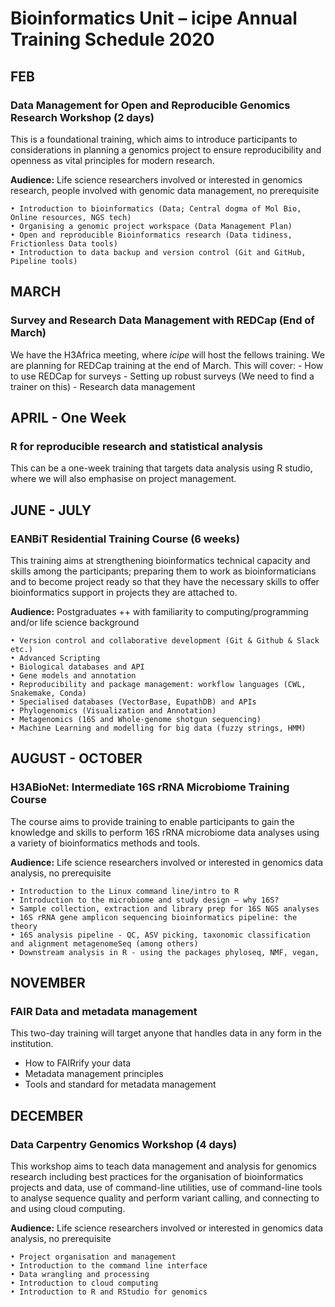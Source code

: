 # Bioinformatics Unit – icipe Annual Training Schedule 2020
## FEB
### Data Management for Open and Reproducible Genomics Research Workshop (2 days)
This is a foundational training, which aims to introduce participants to considerations in planning a genomics project to ensure reproducibility and openness as vital principles for modern research.

**Audience:** Life science researchers involved or interested in genomics research, people involved with genomic data management, no prerequisite 
>
    • Introduction to bioinformatics (Data; Central dogma of Mol Bio, Online resources, NGS tech)
    • Organising a genomic project workspace (Data Management Plan)
    • Open and reproducible Bioinformatics research (Data tidiness, Frictionless Data tools)
    • Introduction to data backup and version control (Git and GitHub, Pipeline tools)

## MARCH
### Survey and Research Data Management with REDCap (End of March)
We have the H3Africa meeting, where *icipe* will host the fellows training. We are planning for REDCap training at the end of March. This will cover:
    - How to use REDCap for surveys
    - Setting up robust surveys (We need to find a trainer on this)
    - Research data management


## APRIL - One Week
### R for reproducible research and statistical analysis
This can be a one-week training that targets data analysis using R studio, where we will also emphasise on project management. 

## JUNE - JULY
### EANBiT Residential Training Course (6 weeks)
This training aims at strengthening bioinformatics technical capacity and skills among the participants; preparing them to work as bioinformaticians and to become project ready so that they have the necessary skills to offer bioinformatics support in projects they are attached to.

**Audience:** Postgraduates ++ with familiarity to computing/programming and/or life science background
>
    • Version control and collaborative development (Git & Github & Slack etc.)
    • Advanced Scripting
    • Biological databases and API
    • Gene models and annotation
    • Reproducibility and package management: workflow languages (CWL, Snakemake, Conda)
    • Specialised databases (VectorBase, EupathDB) and APIs
    • Phylogenomics (Visualization and Annotation)
    • Metagenomics (16S and Whole-genome shotgun sequencing) 
    • Machine Learning and modelling for big data (fuzzy strings, HMM)

## AUGUST - OCTOBER
### H3ABioNet: Intermediate 16S rRNA Microbiome Training Course
The course aims to provide training to enable participants to gain the knowledge and skills to perform 16S rRNA microbiome data analyses using a variety of bioinformatics methods and tools.

**Audience:** Life science researchers involved or interested in genomics data analysis, no prerequisite 
>
    • Introduction to the Linux command line/intro to R
    • Introduction to the microbiome and study design – why 16S?
    • Sample collection, extraction and library prep for 16S NGS analyses
    • 16S rRNA gene amplicon sequencing bioinformatics pipeline: the theory
    • 16S analysis pipeline - QC, ASV picking, taxonomic classification and alignment metagenomeSeq (among others)
    • Downstream analysis in R - using the packages phyloseq, NMF, vegan,

## NOVEMBER
### FAIR Data and metadata management
This two-day training will target anyone that handles data in any form in the institution. 
- How to FAIRrify your data
- Metadata management principles
- Tools and standard for metadata management

## DECEMBER
### Data Carpentry Genomics Workshop (4 days)
This workshop aims to teach data management and analysis for genomics research including best practices for the organisation of bioinformatics projects and data, use of command-line utilities, use of command-line tools to analyse sequence quality and perform variant calling, and connecting to and using cloud computing.

**Audience:** Life science researchers involved or interested in genomics data analysis, no prerequisite 
>
    • Project organisation and management
    • Introduction to the command line interface
    • Data wrangling and processing
    • Introduction to cloud computing
    • Introduction to R and RStudio for genomics
